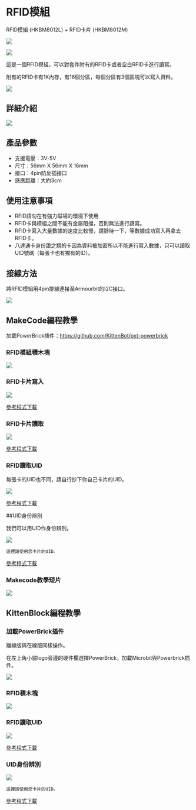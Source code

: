 # RFID模組

RFID模組 (HKBM8012L) + RFID卡片 (HKBM8012M)

![](./images/10_04.png)

![](./images/10_05.png)

這是一個RFID模組，可以對套件附有的RFID卡或者空白RFID卡進行讀寫。

附有的RFID卡有1K內存，有16個分區，每個分區有3個區塊可以寫入資料。

![](./images/IMG_2583.GIF)

## 詳細介紹

![](./images/10_03.png)

## 產品參數

- 支援電壓：3V-5V
- 尺寸：56mm X 56mm X 16mm
- 接口：4pin防反插接口
- 感應距離：大約3cm

## 使用注意事項

- RFID請勿在有強力磁場的環境下使用
- RFID卡與模組之間不能有金屬阻擋，否則無法進行讀寫。
- RFID卡寫入大量數據的速度比較慢，請靜待一下，等數據成功寫入再拿去RFID卡。
- 八達通卡身份證之類的卡因為資料被加密所以不能進行寫入數據，只可以讀取UID號碼（每張卡也有獨有的ID）。

## 接線方法

將RFID模組用4pin排線連接至Armourbit的I2C接口。

![](./images/rfidCon.jpg)

## MakeCode編程教學

加載PowerBrick插件：https://github.com/KittenBot/pxt-powerbrick

### RFID模組積木塊

![](./images/rfidblocks.png)

### RFID卡片寫入

![](./images/rfidwrite.png)

[參考程式下載](www.google.com)

### RFID卡片讀取

![](./images/rfidread.png)

[參考程式下載](www.google.com)

### RFID讀取UID

每張卡的UID也不同，請自行抄下你自己卡片的UID。

![](./images/uidread.png)

[參考程式下載](www.google.com)

##UID身份辨別

我們可以用UID作身份辨別。

![](./images/uididentify.png)

    這裡請使用您卡片的UID。

[參考程式下載](www.google.com)

### Makecode教學短片

[![](./images/rfidtut.png)](https://www.youtube.com/watch?v=r1B6l7xK7So)

## KittenBlock編程教學

### 加載PowerBrick插件

離線版與在線版同樣操作。

在左上角小貓logo旁邊的硬件欄選擇PowerBrick，加載Microbit與Powerbrick插件。

![](./kbimages/addextension.png)

### RFID積木塊

![](./kbimages/kbrfidblocks.png)

### RFID讀取UID

![](./kbimages/uidread.png)

[參考程式下載](www.google.com)

### UID身份辨別

![](./kbimages/uididentify.png)

    這裡請使用您卡片的UID。
    
[參考程式下載](www.google.com)

